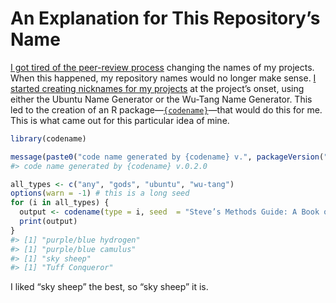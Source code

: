 
# An Explanation for This Repository’s Name

[I got tired of the peer-review
process](https://twitter.com/stevenvmiller/status/1229788167223398400)
changing the names of my projects. When this happened, my repository
names would no longer make sense. [I started creating nicknames for my
projects](https://twitter.com/stevenvmiller/status/1229788168049676294)
at the project’s onset, using either the Ubuntu Name Generator or the
Wu-Tang Name Generator. This led to the creation of an R
package—[`{codename}`](https://github.com/svmiller/codename)—that would
do this for me. This is what came out for this particular idea of mine.

``` r
library(codename)

message(paste0("code name generated by {codename} v.", packageVersion("codename")))
#> code name generated by {codename} v.0.2.0

all_types <- c("any", "gods", "ubuntu", "wu-tang")
options(warn = -1) # this is a long seed
for (i in all_types) {
  output <- codename(type = i, seed  = "Steve’s Methods Guide: A Book on Intermediate Methods That Will Assuredly Have a Better Name When I’m Done With It")
  print(output)
}
#> [1] "purple/blue hydrogen"
#> [1] "purple/blue camulus"
#> [1] "sky sheep"
#> [1] "Tuff Conqueror"
```

I liked “sky sheep” the best, so “sky sheep” it is.
